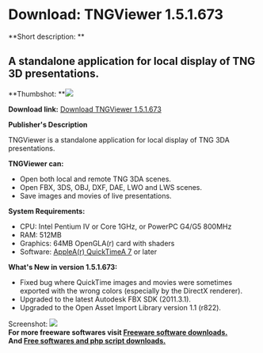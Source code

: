 # Download: TNGViewer 1.5.1.673

**Short description: **

## A standalone application for local display of TNG 3D presentations.

  
**Thumbshot: **![](http://www.freewarefiles.com/screenshot/tngviewer_md.jpg)   
  
**Download link:** [Download TNGViewer 1.5.1.673](http://freesoftwares.boysofts.com/TNGViewer_program_52810.html)  
  

**Publisher's Description**  
  

TNGViewer is a standalone application for local display of TNG 3DA
presentations.

**TNGViewer can:**

  * Open both local and remote TNG 3DA scenes. 
  * Open FBX, 3DS, OBJ, DXF, DAE, LWO and LWS scenes. 
  * Save images and movies of live presentations. 

**System Requirements:**

  * CPU: Intel Pentium IV or Core 1GHz, or PowerPC G4/G5 800MHz 
  * RAM: 512MB 
  * Graphics: 64MB OpenGLA(r) card with shaders 
  * Software: [AppleA(r) QuickTimeA 7](http://www.quicktime.com/download) or later 

**What's New in version 1.5.1.673:**

  * Fixed bug where QuickTime images and movies were sometimes exported with the wrong colors (especially by the DirectX renderer). 
  * Upgraded to the latest Autodesk FBX SDK (2011.3.1). 
  * Upgraded to the Open Asset Import Library version 1.1 (r822). 

  
  
Screenshot: ![](http://www.freewarefiles.com/screenshot/tngviewer.jpg)  
**For more freeware softwares visit [Freeware software downloads.](http://freesoftwares.boysofts.com/)**   
**And [Free softwares and php script downloads.](http://www.boysofts.com/)**

